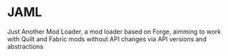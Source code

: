 # JAML
Just Another Mod Loader, a mod loader based on Forge, aimming to work with Quilt and Fabric mods without API changes via API versions and abstractions
